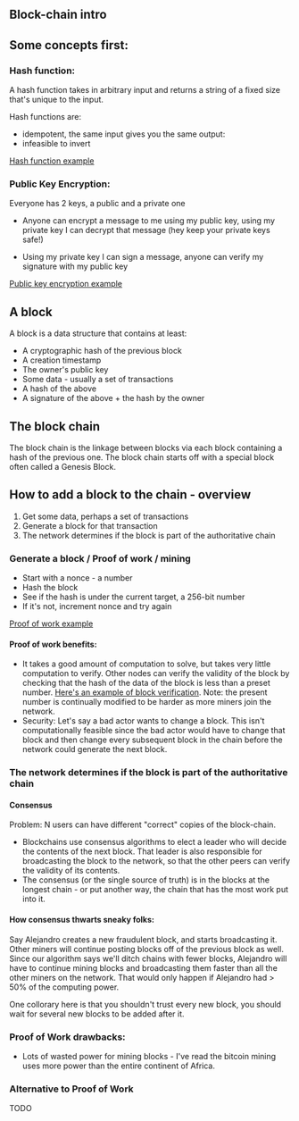 ## Block-chain intro

## Some concepts first:

### Hash function:

A hash function takes in arbitrary input and returns a string of a fixed size that's unique to the input.

Hash functions are:

- idempotent, the same input gives you the same output:
- infeasible to invert

[Hash function example](./examples/0-hash-function.js)

### Public Key Encryption:

Everyone has 2 keys, a public and a private one

- Anyone can encrypt a message to me using my public key, using my private key I can decrypt that message
  (hey keep your private keys safe!)

- Using my private key I can sign a message, anyone can verify my signature with my public key

[Public key encryption example](./examples/1-public-key-encryption.js)

## A block

A block is a data structure that contains at least:

- A cryptographic hash of the previous block
- A creation timestamp
- The owner's public key
- Some data - usually a set of transactions
- A hash of the above
- A signature of the above + the hash by the owner

## The block chain

The block chain is the linkage between blocks via each block containing a hash of the previous one. The block chain
starts off with a special block often called a Genesis Block.

## How to add a block to the chain - overview

1.  Get some data, perhaps a set of transactions
2.  Generate a block for that transaction
3.  The network determines if the block is part of the authoritative chain

### Generate a block / Proof of work / mining

- Start with a nonce - a number
- Hash the block
- See if the hash is under the current target, a 256-bit number
- If it's not, increment nonce and try again

[Proof of work example](./examples/2-proof-of-work.js)

#### Proof of work benefits:

- It takes a good amount of computation to solve, but takes very little computation to verify. Other nodes can verify
  the validity of the block by checking that the hash of the data of the block is less than a preset number.
  [Here's an example of block verification](./examples/3-verify-block.js). Note: the present number is continually 
  modified to be harder as more miners join the network.
- Security: Let's say a bad actor wants to change a block. This isn't computationally feasible since the bad actor
  would have to change that block and then change every subsequent block in the chain before the network could generate
  the next block.

### The network determines if the block is part of the authoritative chain

#### Consensus

Problem: N users can have different "correct" copies of the block-chain.

- Blockchains use consensus algorithms to elect a leader who will decide the contents of the next block. That leader
  is also responsible for broadcasting the block to the network, so that the other peers can verify the validity of
  its contents.
- The consensus (or the single source of truth) is in the blocks at the longest chain - or put another way, the chain
that has the most work put into it.

#### How consensus thwarts sneaky folks:
Say Alejandro creates a new fraudulent block, and starts broadcasting it. Other miners will continue posting blocks off 
of the previous block as well. Since our algorithm says we'll ditch chains with fewer blocks, Alejandro will have to 
continue mining blocks and broadcasting them faster than all the other miners on the network. That would only happen if 
Alejandro had > 50% of the computing power.

One collorary here is that you shouldn't trust every new block, you should wait for several new blocks to be added after
it.

### Proof of Work drawbacks:

- Lots of wasted power for mining blocks - I've read the bitcoin mining uses more power than the entire continent of
  Africa.

### Alternative to Proof of Work
TODO
